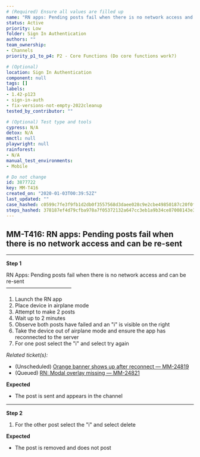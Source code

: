 ```yaml
---
# (Required) Ensure all values are filled up
name: "RN apps: Pending posts fail when there is no network access and can be re-sent"
status: Active
priority: Low
folder: Sign In Authentication
authors: ""
team_ownership: 
- Channels
priority_p1_to_p4: P2 - Core Functions (Do core functions work?)

# (Optional)
location: Sign In Authentication
component: null
tags: []
labels: 
- 1.42-p123
- sign-in-auth
- fix-versions-not-empty-2022cleanup
tested_by_contributor: ""

# (Optional) Test type and tools
cypress: N/A
detox: N/A
mmctl: null
playwright: null
rainforest: 
- N/A
manual_test_environments:
- Mobile

# Do not change
id: 3877722
key: MM-T416
created_on: "2020-01-03T00:39:52Z"
last_updated: ""
case_hashed: c0599c7fe3f9fb1d2db0f3557568d3daee028c9e2cbe49850187c20f0fb2b93dba674f2bfee8deecd871d50fa476ae19
steps_hashed: 378187ef4d79cfba978a7f05372132a647cc3eb1a9b34ce87008143e3052dc7733b4787f103441daca17a20d7026aac9
---
```


<!-- (Auto-generated) Based on frontmatter's "key" and "name" -->

## MM-T416: RN apps: Pending posts fail when there is no network access and can be re-sent

---

**Step 1**

RN Apps: Pending posts fail when there is no network access and can be re-sent\
–––––––––––––––––––––––––

1. Launch the RN app
2. Place device in airplane mode
3. Attempt to make 2 posts
4. Wait up to 2 minutes
5. Observe both posts have failed and an "i" is visible on the right
6. Take the device out of airplane mode and ensure the app has reconnected to the server
7. For one post select the "i" and select try again

_Related ticket(s):_

- (Unscheduled) [Orange banner shows up after reconnect — MM-24819](https://mattermost.atlassian.net/browse/MM-24819)
- (Queued) [RN: Modal overlay missing — MM-24821](https://mattermost.atlassian.net/browse/MM-24821)

**Expected**

- The post is sent and appears in the channel

---

**Step 2**

1. For the other post select the "i" and select delete

**Expected**

- The post is removed and does not post

